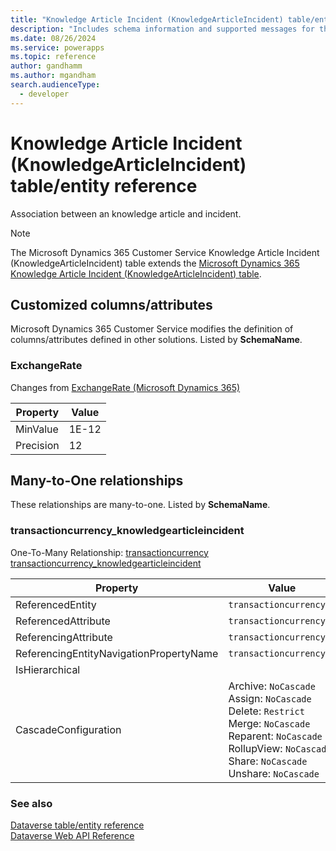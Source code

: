 ```yaml
---
title: "Knowledge Article Incident (KnowledgeArticleIncident) table/entity reference (Microsoft Dynamics 365 Customer Service)"
description: "Includes schema information and supported messages for the Knowledge Article Incident (KnowledgeArticleIncident) table/entity with Microsoft Dynamics 365 Customer Service."
ms.date: 08/26/2024
ms.service: powerapps
ms.topic: reference
author: gandhamm
ms.author: mgandham
search.audienceType: 
  - developer
---
```


# Knowledge Article Incident (KnowledgeArticleIncident) table/entity reference

Association between an knowledge article and incident.

> [!NOTE]
> The Microsoft Dynamics 365 Customer Service Knowledge Article Incident (KnowledgeArticleIncident) table extends the [Microsoft Dynamics 365 Knowledge Article Incident (KnowledgeArticleIncident) table](/dynamics365/developer/entities/knowledgearticleincident).



## Customized columns/attributes

Microsoft Dynamics 365 Customer Service modifies the definition of columns/attributes defined in other solutions. Listed by **SchemaName**.

### <a name="BKMK_ExchangeRate"></a> ExchangeRate

Changes from [ExchangeRate (Microsoft Dynamics 365)](/dynamics365/developer/entities/knowledgearticleincident#BKMK_ExchangeRate)

|Property|Value|
|---|---|
|MinValue|1E-12|
|Precision|12|


## Many-to-One relationships

These relationships are many-to-one. Listed by **SchemaName**.

### <a name="BKMK_transactioncurrency_knowledgearticleincident"></a> transactioncurrency_knowledgearticleincident

One-To-Many Relationship: [transactioncurrency transactioncurrency_knowledgearticleincident](transactioncurrency.md#BKMK_transactioncurrency_knowledgearticleincident)

|Property|Value|
|---|---|
|ReferencedEntity|`transactioncurrency`|
|ReferencedAttribute|`transactioncurrencyid`|
|ReferencingAttribute|`transactioncurrencyid`|
|ReferencingEntityNavigationPropertyName|`transactioncurrencyid`|
|IsHierarchical||
|CascadeConfiguration|Archive: `NoCascade`<br />Assign: `NoCascade`<br />Delete: `Restrict`<br />Merge: `NoCascade`<br />Reparent: `NoCascade`<br />RollupView: `NoCascade`<br />Share: `NoCascade`<br />Unshare: `NoCascade`|



### See also

[Dataverse table/entity reference](../about-entity-reference.md)  
[Dataverse Web API Reference](/power-apps/developer/data-platform/webapi/reference/about)   


